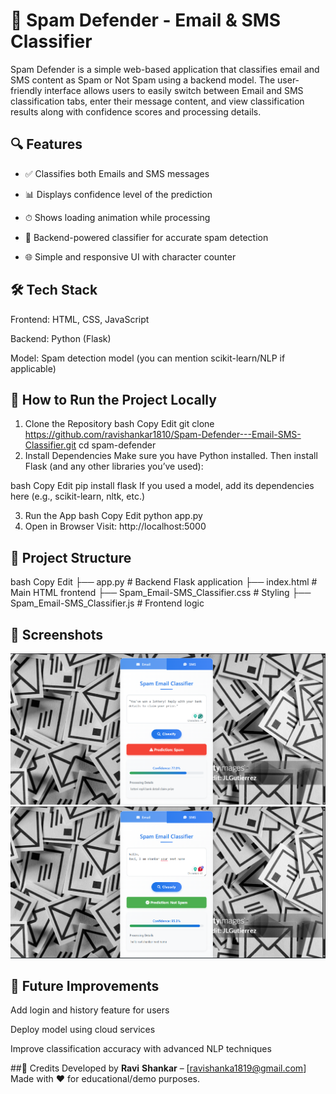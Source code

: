# 📧 Spam Defender - Email & SMS Classifier
Spam Defender is a simple web-based application that classifies email and SMS content as Spam or Not Spam using a backend model. The user-friendly interface allows users to easily switch between Email and SMS classification tabs, enter their message content, and view classification results along with confidence scores and processing details.

## 🔍 Features

- ✅ Classifies both Emails and SMS messages

- 📊 Displays confidence level of the prediction

- ⏱ Shows loading animation while processing

- 🧠 Backend-powered classifier for accurate spam detection

- 🌐 Simple and responsive UI with character counter

## 🛠️ Tech Stack

Frontend: HTML, CSS, JavaScript

Backend: Python (Flask)

Model: Spam detection model (you can mention scikit-learn/NLP if applicable)

## 🚀 How to Run the Project Locally
1. Clone the Repository
bash
Copy
Edit
git clone https://github.com/ravishankar1810/Spam-Defender---Email-SMS-Classifier.git
cd spam-defender
2. Install Dependencies
Make sure you have Python installed. Then install Flask (and any other libraries you’ve used):

bash
Copy
Edit
pip install flask
If you used a model, add its dependencies here (e.g., scikit-learn, nltk, etc.)

3. Run the App
bash
Copy
Edit
python app.py
4. Open in Browser
Visit: http://localhost:5000

## 📁 Project Structure
bash
Copy
Edit
├── app.py                         # Backend Flask application
├── index.html                    # Main HTML frontend
├── Spam_Email-SMS_Classifier.css # Styling
├── Spam_Email-SMS_Classifier.js  # Frontend logic

## 📸 Screenshots
![image alt](https://github.com/ravishankar1810/Spam-Defender---Email-SMS-Classifier/blob/1ad4a40564fd5d7a2a185ffe1b2e1052016e7d1e/Screenshot%202025-05-17%20002706.png)
![image alt](https://github.com/ravishankar1810/Spam-Defender---Email-SMS-Classifier/blob/1ad4a40564fd5d7a2a185ffe1b2e1052016e7d1e/Screenshot%202025-05-17%20002929.png)

## 📌 Future Improvements
Add login and history feature for users

Deploy model using cloud services

Improve classification accuracy with advanced NLP techniques

##🙌 Credits
Developed by **Ravi** **Shankar** – [ravishanka1819@gmail.com]
Made with ❤️ for educational/demo purposes.
